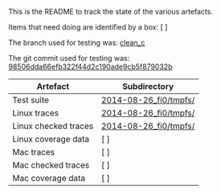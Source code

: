 This is the README to track the state of the various artefacts.

Items that need doing are identified by a box: [ ]

The branch used for testing was: [clean_c](https://bitbucket.org/tomridge/fs/commits/branch/clean_c)

The git commit used for testing was: [98506dda66efb322f44d2c190ade9cb5f879032b](https://bitbucket.org/tomridge/fs/commits/98506dda66efb322f44d2c190ade9cb5f879032b)

Artefact            |Subdirectory
--------------------|-------------------------
Test suite          | [2014-08-26_fi0/tmpfs/](2014-08-26_fi0/tmpfs/)
Linux traces        | [2014-08-26_fi0/tmpfs/](2014-08-26_fi0/tmpfs/)
Linux checked traces| [2014-08-26_fi0/tmpfs/](2014-08-26_fi0/tmpfs/)
Linux coverage data | [ ] 
Mac traces          | [ ]
Mac checked traces  | [ ]
Mac coverage data   | [ ]

